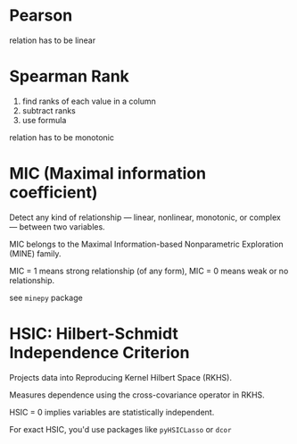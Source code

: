 
# Pearson

relation has to be linear

# Spearman Rank

1. find ranks of each value in a column
2. subtract ranks
3. use formula

relation has to be monotonic

# MIC (Maximal information coefficient)

Detect any kind of relationship — linear, nonlinear, monotonic, or complex — between two variables.

MIC belongs to the Maximal Information-based Nonparametric Exploration (MINE) family.

MIC = 1 means strong relationship (of any form), MIC = 0 means weak or no relationship.


see `minepy` package

# HSIC: Hilbert-Schmidt Independence Criterion

Projects data into Reproducing Kernel Hilbert Space (RKHS).

Measures dependence using the cross-covariance operator in RKHS.

HSIC = 0 implies variables are statistically independent.

For exact HSIC, you'd use packages like `pyHSICLasso` or `dcor`

